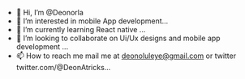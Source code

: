 - 👋 Hi, I’m @Deonorla
- 👀 I’m interested in mobile App development...
- 🌱 I’m currently learning React native ...
- 💞️ I’m looking to collaborate on Ui/Ux designs and mobile app development ...
- 📫 How to reach me mail me at deonoluleye@gmail.com or twitter twitter.com/@DeonAtricks...

<!---
Deonorla/Deonorla is a ✨ special ✨ repository because its `README.md` (this file) appears on your GitHub profile.
You can click the Preview link to take a look at your changes.
--->

